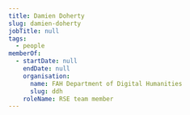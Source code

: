 ```yaml
---
title: Damien Doherty
slug: damien-doherty
jobTitle: null
tags:
  - people
memberOf:
  - startDate: null
    endDate: null
    organisation:
      name: FAH Department of Digital Humanities
      slug: ddh
    roleName: RSE team member
---
```


